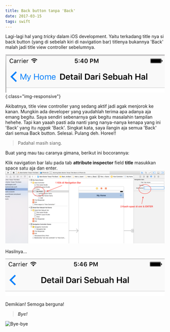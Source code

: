 ```yaml
---
title: Back button tanpa 'Back'
date: 2017-03-15
tags: swift
---
```


Lagi-lagi  hal yang _tricky_ dalam iOS development. Yaitu terkadang title nya si back button (yang di sebelah kiri di navigation bar) titlenya bukannya 'Back' malah jadi title view controller sebelumnya.

![not back](/images/Back%20Button%20with%20Other%20Title.png){:class="img-responsive"}

Akibatnya, title view controller yang sedang aktif jadi agak menjorok ke kanan. Mungkin ada developer yang yaudahlah  terima apa adanya aja emang begitu. Saya sendiri sebenarnya gak begitu masalahin tampilan hehehe. Tapi kan yaaah pasti ada nanti yang nanya-nanya kenapa yang ini 'Back' yang itu _nggak_ 'Back'. Singkat kata, saya ilangin aja semua 'Back' dari semua Back button. Selesai. Pulang deh. Horee!!  
>Padahal masih siang.

Buat yang mau tau caranya gimana, berikut ini bocorannya:

Klik navigation bar lalu pada tab **attribute inspector** field **title** masukkan space satu aja dan enter.
![how to](/images/removes%20back.png)

Hasilnya...

![no title](/images/Back%20Button%20With%20No%20Title.png)

Demikian!
Semoga berguna!


> ***Bye!***

![Bye-bye](http://i.imgur.com/aSYMQW1.gif)

